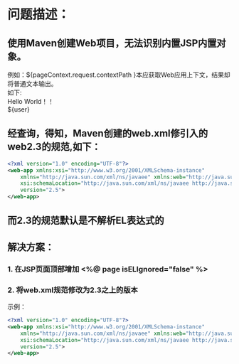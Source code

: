 # 问题描述：

## 使用Maven创建Web项目，无法识别内置JSP内置对象。
例如：${pageContext.request.contextPath }本应获取Web应用上下文，结果却将普通文本输出。  
如下:  
Hello World！！  
${user}  

## 经查询，得知，Maven创建的web.xml修引入的web2.3的规范,如下：
```xml
<?xml version="1.0" encoding="UTF-8"?>  
<web-app xmlns:xsi="http://www.w3.org/2001/XMLSchema-instance"  
    xmlns="http://java.sun.com/xml/ns/javaee" xmlns:web="http://java.sun.com/xml/ns/javaee/web-app_2_3.xsd"  
    xsi:schemaLocation="http://java.sun.com/xml/ns/javaee http://java.sun.com/xml/ns/javaee/web-app_2_3.xsd"  
    version="2.5">  
</web-app>
```

## 而2.3的规范默认是不解析EL表达式的

## 解决方案：
### 1. 在JSP页面顶部增加 <%@ page isELIgnored="false" %>

### 2. 将web.xml规范修改为2.3之上的版本
示例：  
```xml
<?xml version="1.0" encoding="UTF-8"?>  
<web-app xmlns:xsi="http://www.w3.org/2001/XMLSchema-instance"  
    xmlns="http://java.sun.com/xml/ns/javaee" xmlns:web="http://java.sun.com/xml/ns/javaee/web-app_2_5.xsd"  
    xsi:schemaLocation="http://java.sun.com/xml/ns/javaee http://java.sun.com/xml/ns/javaee/web-app_2_5.xsd"  
    version="2.5">  
</web-app>
```

